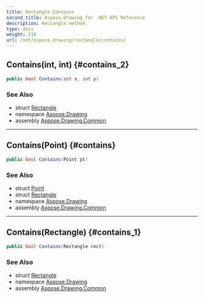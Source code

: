 ```yaml
---
title: Rectangle.Contains
second_title: Aspose.Drawing for .NET API Reference
description: Rectangle method. 
type: docs
weight: 210
url: /net/aspose.drawing/rectangle/contains/
---
```

## Contains(int, int) {#contains_2}

```csharp
public bool Contains(int x, int y)
```

### See Also

* struct [Rectangle](../)
* namespace [Aspose.Drawing](../../rectangle/)
* assembly [Aspose.Drawing.Common](../../../)

---

## Contains(Point) {#contains}

```csharp
public bool Contains(Point pt)
```

### See Also

* struct [Point](../../point/)
* struct [Rectangle](../)
* namespace [Aspose.Drawing](../../rectangle/)
* assembly [Aspose.Drawing.Common](../../../)

---

## Contains(Rectangle) {#contains_1}

```csharp
public bool Contains(Rectangle rect)
```

### See Also

* struct [Rectangle](../)
* namespace [Aspose.Drawing](../../rectangle/)
* assembly [Aspose.Drawing.Common](../../../)


